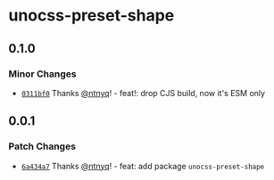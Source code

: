 # unocss-preset-shape

## 0.1.0

### Minor Changes

- [`0311bf0`](https://github.com/ntnyq/unocss-presets/commit/0311bf07a5e88163a87d52d5bb901df22940c5c1) Thanks [@ntnyq](https://github.com/ntnyq)! - feat!: drop CJS build, now it's ESM only

## 0.0.1

### Patch Changes

- [`6a434a7`](https://github.com/ntnyq/unocss-presets/commit/6a434a7861d9f29a67f024ffdcbde44e5b567fb9) Thanks [@ntnyq](https://github.com/ntnyq)! - feat: add package `unocss-preset-shape`
